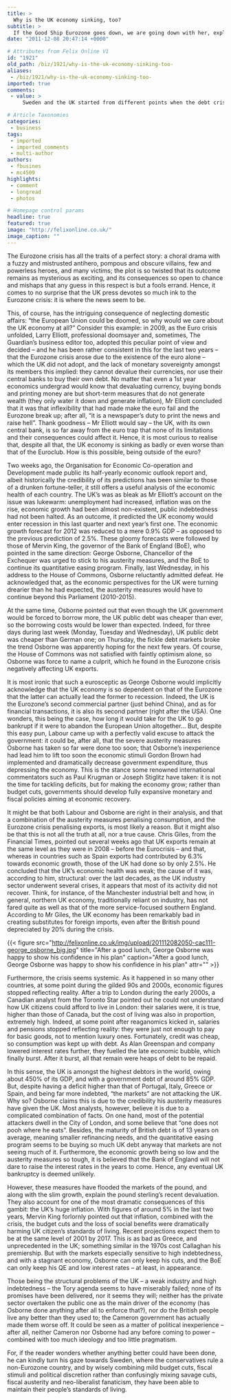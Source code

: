 ```yaml
---
title: >
  Why is the UK economy sinking, too?
subtitle: >
  If the Good Ship Eurozone goes down, we are going down with her, explains Albert Nickelby
date: "2011-12-08 20:47:14 +0000"

# Attributes from Felix Online V1
id: "1921"
old_path: /biz/1921/why-is-the-uk-economy-sinking-too-
aliases:
 - /biz/1921/why-is-the-uk-economy-sinking-too-
imported: true
comments:
 - value: >
     Sweden and the UK started from different points when the debt crisis hit. The previous Labour government expanded public sector spending beyond sustainable levels and this resulted in a deficit before the debt crisis hit. In contrast, the Swedes have been running their country with fiscal discipline since their economy got into trouble in the 1990s and so didn't need to enact as severe cuts as those required in the UK. The two are not comparable. Austerity is the only way for the UK. Borrowing more would just add to the already excessive debt pile with no guarantee of a growth stimulus. Long-term, Britain's structural problems such as education, healthcare, welfare, infrastructure and the combined private and public debt, that you mention, need to be sorted out. In the shorter term all the government can really do is to legislate so this country becomes more business friendly in the hope that this spurs private sector growth. The UK can recover, but it's going to take time.,I think you make a fair poi

# Article Taxonomies
categories:
 - business
tags:
 - imported
 - imported_comments
 - multi-author
authors:
 - fbusines
 - mc4509
highlights:
 - comment
 - longread
 - photos

# Homepage control params
headline: true
featured: true
image: "http://felixonline.co.uk/"
image_caption: ""
---
```


The Eurozone crisis has all the traits of a perfect story: a choral drama with a fuzzy and mistrusted antihero, pompous and obscure villains, few and powerless heroes, and many victims; the plot is so twisted that its outcome remains as mysterious as exciting, and its consequences so open to chance and mishaps that any guess in this respect is but a fools errand. Hence, it comes to no surprise that the UK press devotes so much ink to the Eurozone crisis: it is where the news seem to be.

This, of course, has the intriguing consequence of neglecting domestic affairs: “the European Union could be doomed, so why would we care about the UK economy at all?” Consider this example: in 2009, as the Euro crisis unfolded, Larry Elliott, professional doomsayer and, sometimes, The Guardian’s business editor too, adopted this peculiar point of view and decided – and he has been rather consistent in this for the last two years – that the Eurozone crisis arose due to the existence of the euro alone – which the UK did not adopt, and the lack of monetary sovereignty amongst its members this implied: they cannot devalue their currencies, nor use their central banks to buy their own debt. No matter that even a 1st year economics undergrad would know that devaluating currency, buying bonds and printing money are but short-term measures that do not generate wealth (they only water it down and generate inflation), Mr Elliott concluded that it was that inflexibility that had made make the euro fail and the Eurozone break up; after all, “it is a newspaper’s duty to print the news and raise hell”. Thank goodness – Mr Elliott would say – the UK, with its own central bank, is so far away from the euro trap that none of its limitations and their consequences could affect it. Hence, it is most curious to realise that, despite all that, the UK economy is sinking as badly or even worse than that of the Euroclub. How is this possible, being outside of the euro?

Two weeks ago, the Organisation for Economic Co-operation and Development made public its half-yearly economic outlook report and, albeit historically the credibility of its predictions has been similar to those of a drunken fortune-teller, it still offers a useful analysis of the economic health of each country. The UK’s was as bleak as Mr Elliott’s account on the issue was lukewarm: unemployment had increased, inflation was on the rise, economic growth had been almost non-existent, public indebtedness had not been halted. As an outcome, it predicted the UK economy would enter recession in this last quarter and next year’s first one. The economic growth forecast for 2012 was reduced to a mere 0.9% GDP – as opposed to the previous prediction of 2.5%. These gloomy forecasts were followed by those of Mervin King, the governor of the Bank of England (BoE), who pointed in the same direction: George Osborne, Chancellor of the Exchequer was urged to stick to his austerity measures, and the BoE to continue its quantitative easing program. Finally, last Wednesday, in his address to the House of Commons, Osborne reluctantly admitted defeat. He acknowledged that, as the economic perspectives for the UK were turning drearier than he had expected, the austerity measures would have to continue beyond this Parliament (2010-2015).

At the same time, Osborne pointed out that even though the UK government would be forced to borrow more, the UK public debt was cheaper than ever, so the borrowing costs would be lower than expected. Indeed, for three days during last week (Monday, Tuesday and Wednesday), UK public debt was cheaper than German one; on Thursday, the fickle debt markets broke the trend Osborne was apparently hoping for the next few years. Of course, the House of Commons was not satisfied with faintly optimism alone, so Osborne was force to name a culprit, which he found in the Eurozone crisis negatively affecting UK exports.

It is most ironic that such a eurosceptic as George Osborne would implicitly acknowledge that the UK economy is so dependent on that of the Eurozone that the latter can actually lead the former to recession. Indeed, the UK is the Eurozone’s second commercial partner (just behind China), and as for financial transactions, it is also its second partner (right after the USA). One wonders, this being the case, how long it would take for the UK to go bankrupt if it were to abandon the European Union altogether... But, despite this easy pun, Labour came up with a perfectly valid excuse to attack the government: it could be, after all, that the severe austerity measures Osborne has taken so far were done too soon; that Osborne’s inexperience had lead him to lift too soon the economic stimuli Gordon Brown had implemented and dramatically decrease government expenditure, thus depressing the economy. This is the stance some renowned international commentators such as Paul Krugman or Joseph Stiglitz have taken: it is not the time for tackling deficits, but for making the economy grow; rather than budget cuts, governments should develop fully expansive monetary and fiscal policies aiming at economic recovery.

It might be that both Labour and Osborne are right in their analysis, and that a combination of the austerity measures penalising consumption, and the Eurozone crisis penalising exports, is most likely a reason. But it might also be that this is not all the truth at all, nor a true cause. Chris Giles, from the Financial Times, pointed out several weeks ago that UK exports remain at the same level as they were in 2008 – before the Eurocrisis – and that, whereas in countries such as Spain exports had contributed by 6.3% towards economic growth, those of the UK had done so by only 2.5%. He concluded that the UK’s economic health was weak; the cause of it was, according to him, structural: over the last decades, as the UK industry sector underwent several crises, it appears that most of its activity did not recover. Think, for instance, of the Manchester industrial belt and how, in general, northern UK economy, traditionally reliant on industry, has not fared quite as well as that of the more service-focused southern England. According to Mr Giles, the UK economy has been remarkably bad in creating substitutes for foreign imports, even after the British pound depreciated by 20% during the crisis.

{{< figure src="http://felixonline.co.uk/img/upload/201112082050-cac111-george_osborne_big.jpg" title="After a good lunch, George Osborne was happy to show his confidence in his plan" caption="After a good lunch, George Osborne was happy to show his confidence in his plan" attr="" >}}

Furthermore, the crisis seems systemic. As it happened in so many other countries, at some point during the gilded 90s and 2000s, economic figures stopped reflecting reality. After a trip to London during the early 2000s, a Canadian analyst from the Toronto Star pointed out he could not understand how UK citizens could afford to live in London: their salaries were, it is true, higher than those of Canada, but the cost of living was also in proportion, extremely high. Indeed, at some point after reaganomics kicked in, salaries and pensions stopped reflecting reality: they were just not enough to pay for basic goods, not to mention luxury ones. Fortunately, credit was cheap, so consumption was kept up with debt. As Alan Greenspan and company lowered interest rates further, they fuelled the late economic bubble, which finally burst. After it burst, all that remain were heaps of debt to be repaid.

In this sense, the UK is amongst the highest debtors in the world, owing about 450% of its GDP, and with a government debt of around 85% GDP. But, despite having a deficit higher than that of Portugal, Italy, Greece or Spain, and being far more indebted, “the markets” are not attacking the UK. Why so? Osborne claims this is due to the credibility his austerity measures have given the UK. Most analysts, however, believe it is due to a complicated combination of facts. On one hand, most of the potential attackers dwell in the City of London, and some believe that “one does not pooh where he eats”. Besides, the maturity of British debt is of 13 years on average, meaning smaller refinancing needs, and the quantitative easing program seems to be buying so much UK debt anyway that markets are not seeing much of it. Furthermore, the economic growth being so low and the austerity measures so tough, it is believed that the Bank of England will not dare to raise the interest rates in the years to come. Hence, any eventual UK bankruptcy is deemed unlikely.

However, these measures have flooded the markets of the pound, and along with the slim growth, explain the pound sterling’s recent devaluation. They also account for one of the most dramatic consequences of this gambit: the UK’s huge inflation. With figures of around 5% in the last two years, Mervin King forlornly pointed out that inflation, combined with the crisis, the budget cuts and the loss of social benefits were dramatically harming UK citizen’s standards of living. Recent projections expect them to be at the same level of 2001 by 2017. This is as bad as Greece, and unprecedented in the UK; something similar in the 1970s cost Callaghan his premiership. But with the markets especially sensitive to high indebtedness, and with a stagnant economy, Osborne can only keep his cuts, and the BoE can only keep his QE and low interest rates – at least, in appearance.

Those being the structural problems of the UK – a weak industry and high indebtedness – the Tory agenda seems to have miserably failed; none of its promises have been delivered, nor it seems they will; neither has the private sector overtaken the public one as the main driver of the economy (has Osborne done anything after all to enforce that?), nor do the British people live any better than they used to; the Cameron government has actually made them worse off. It could be seen as a matter of political inexperience – after all, neither Cameron nor Osborne had any before coming to power – combined with too much ideology and too little pragmatism.

For, if the reader wonders whether anything better could have been done, he can kindly turn his gaze towards Sweden, where the conservatives rule a non-Eurozone country, and by wisely combining mild budget cuts, fiscal stimuli and political discretion rather than confusingly mixing savage cuts, fiscal austerity and neo-liberalist fanaticism, they have been able to maintain their people’s standards of living.
